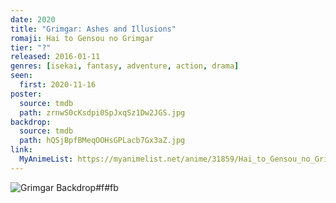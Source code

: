```yaml
---
date: 2020
title: "Grimgar: Ashes and Illusions"
romaji: Hai to Gensou no Grimgar
tier: "?"
released: 2016-01-11
genres: [isekai, fantasy, adventure, action, drama]
seen:
  first: 2020-11-16
poster:
  source: tmdb
  path: zrnwS0cKsdpi0SpJxqSz1Dw2JGS.jpg
backdrop:
  source: tmdb
  path: hQSjBpfBMeqOOHsGPLacb7Gx3aZ.jpg
link:
  MyAnimeList: https://myanimelist.net/anime/31859/Hai_to_Gensou_no_Grimgar
---
```


![Grimgar Backdrop#f#fb](https://image.tmdb.org/t/p/original/gdGALiQygd7x4MpazAEvpjB6quS.jpg "Source: TMDB")

